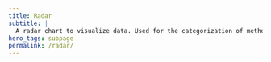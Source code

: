 ```yaml
---
title: Radar
subtitle: |
  A radar chart to visualize data. Used for the categorization of methods in INTIA.
hero_tags: subpage
permalink: /radar/
---
```


<div id="radar"></div>

<script>
let config = {{ site.data.radar-config | jsonify }};
let structure = {{ site.data.radar-structure | jsonify }};
let entries = {{ site.data.radar-entries | jsonify }}; 
createRadar(config, structure, entries);
</script>
